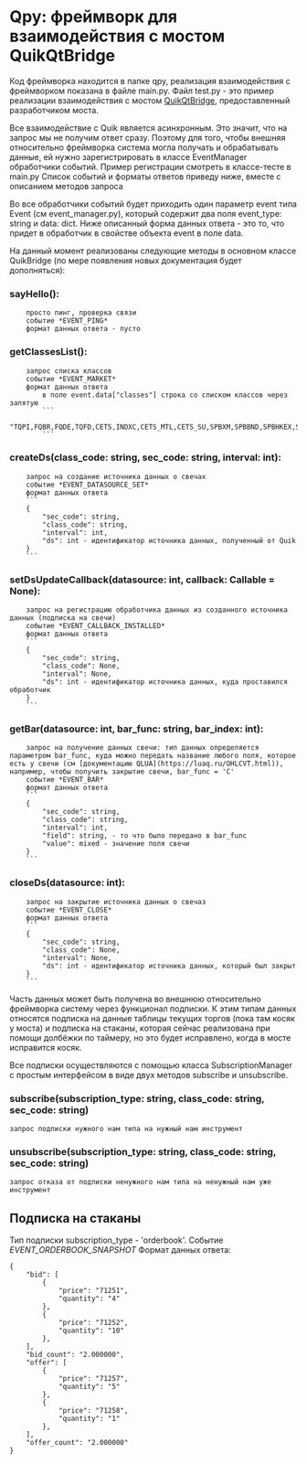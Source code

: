 # Qpy: фреймворк для взаимодействия с мостом QuikQtBridge

Код фреймворка находится в папке qpy, реализация взаимодействия с фреймворком показана в файле main.py. Файл test.py - это пример реализации взаимодействия с мостом [QuikQtBridge](https://github.com/tashik/QuikQtBridge), предоставленный разработчиком моста.

Все взаимодействие с Quik является асинхронным. Это значит, что на запрос мы не получим ответ сразу. Поэтому для того, чтобы внешняя относительно фреймворка система могла получать и обрабатывать данные, ей нужно зарегистрировать в классе EventManager обработчики событий. Пример регистрации смотреть в классе-тесте в main.py Список событий и форматы ответов приведу ниже, вместе с описанием методов запроса

Во все обработчики событий будет приходить один параметр event типа Event (см event_manager.py), который содержит два поля event_type: string и data: dict. Ниже описанный форма данных ответа - это то, что придет в обработчик в свойстве объекта event  в поле data.

На данный момент реализованы следующие методы в основном классе QuikBridge (по мере появления новых документация будет дополняться):

### sayHello():
        просто пинг, проверка связи
        событие *EVENT_PING*
        формат данных ответа - пусто

### getClassesList():
        запрос списка классов
        событие *EVENT_MARKET*
        формат данных ответа
            в поле event.data["classes"] строка со списком классов через запятую
            ```
            "TQPI,FQBR,FQDE,TQFD,CETS,INDXC,CETS_MTL,CETS_SU,SPBXM,SPBBND,SPBHKEX,SPBRU,SPBRUBND,SPBRU_USD,RTSIDX,USDRUB,CROSSRATE,EQRP_INFO,SMAL,INDX,TQBR,TQOB,TQIF,TQTF,TQBD,TQTD,TQOD,TQTE,TQCB,TQOE,TQIR,TQIU,SPBFUT,SPBOPT,FUTSPREAD,TQOY,OPTSPOT,SPBDE,FUTCLT,
            ```

### createDs(class_code: string, sec_code: string, interval: int):
        запрос на создание источника данных о свечах
        событие *EVENT_DATASOURCE_SET*
        формат данных ответа
        ```
        {
            "sec_code": string,
            "class_code": string,
            "interval": int,
            "ds": int - идентификатор источника данных, полученный от Quik
        }
        ```

### setDsUpdateCallback(datasource: int, callback: Callable = None):
        запрос на регистрацию обработчика данных из созданного источника данных (подписка на свечи)
        событие *EVENT_CALLBACK_INSTALLED*
        формат данных ответа
        ```
        {
            "sec_code": string,
            "class_code": None,
            "interval": None,
            "ds": int - идентификатор источника данных, куда проставился обработчик
        }
        ```

### getBar(datasource: int, bar_func: string, bar_index: int):
        запрос на получение данных свечи: тип данных определяется параметром bar_func, куда можно передать название любого поля, которое есть у свечи (см [документацию QLUA](https://luaq.ru/OHLCVT.html)), например, чтобы получить закрытие свечи, bar_func = 'C'
        событие *EVENT_BAR*
        формат данных ответа
        ```
        {
            "sec_code": string,
            "class_code": string,
            "interval": int,
            "field": string, - то что было передано в bar_func
            "value": mixed - значение поля свечи
        }
        ```

### closeDs(datasource: int):
        запрос на закрытие источника данных о свечаз
        событие *EVENT_CLOSE*
        формат данных ответа
        ```
        {
            "sec_code": string,
            "class_code": None,
            "interval": None,
            "ds": int - идентификатор источника данных, который был закрыт
        }
        ```

Часть данных может быть получена во внешнюю относительно фреймворка систему через функционал подписки. К этим типам данных относятся подписка на данные таблицы текущих торгов (пока там косяк у моста) и подписка на стаканы, которая сейчас реализована при помощи долбёжки по таймеру, но это будет исправлено, когда в мосте исправится косяк.

Все подписки осуществляются с помощью класса SubscriptionManager с простым интерфейсом в виде двух методов subscribe и unsubscribe. 

### subscribe(subscription_type: string, class_code: string, sec_code: string)
    запрос подписки нужного нам типа на нужный нам инструмент

### unsubscribe(subscription_type: string, class_code: string, sec_code: string)
    запрос отказа от подписки ненужного нам типа на ненужный нам уже инструмент

## Подписка на стаканы

Тип подписки subscription_type - 'orderbook'.
Событие *EVENT_ORDERBOOK_SNAPSHOT*
Формат данных ответа:

```
{
    "bid": [
        {
            "price": "71251",
            "quantity": "4"
        },
        {
            "price": "71252",
            "quantity": "10"
        },
    ],
    "bid_count": "2.000000",
    "offer": [
        {
            "price": "71257",
            "quantity": "5"
        },
        {
            "price": "71258",
            "quantity": "1"
        },
    ], 
    "offer_count": "2.000000"
}
```

